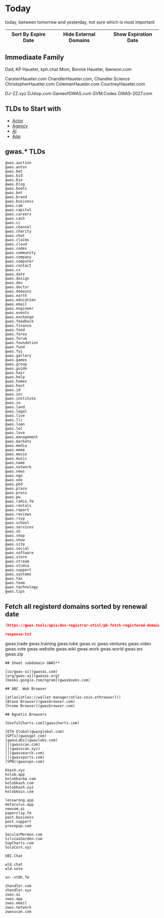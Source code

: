 # Today

today, between tomorrow and yesterday, not sure which is most important

| Sort By Expire Date | Hide External Domains | Show Expiration Date |
|---------------------|-----------------------|----------------------|

## Immediaate Family

Dad, KP Haueter, kph.chat
Mom,  Bonnie Haueter, ibeneon.com

CarstenHaueter.com
ChandlerHaueter.com, Chandler.Science
ChristopherHaueter.com
ColemanHaueter.com
CourtneyHaueter.com

DJ-ZZ.xyz
DJslop.com
GameofGWAS.com
GVM.Codes
GWAS-2027.com

## TLDs to Start with

- [Actor](gwas.actor)
- [Agency](gwas.agency)
- [AI](gwas.ai)
- [App](gwas.app)

## gwas.* TLDs
```
gwas.auction
gwas.autos
gwas.bet
gwas.bid
gwas.bio
gwas.blog
gwas.boats
gwas.bot
gwas.brand
gwas.business
gwas.cam
gwas.capital
gwas.careers
gwas.cash
gwas.cc
gwas.channel
gwas.charity
gwas.chat
gwas.claims
gwas.cloud
gwas.codes
gwas.community
gwas.company
gwas.computer
gwas.contact
gwas.cx
gwas.date
gwas.design
gwas.dev
gwas.doctor
gwas.domains
gwas.earth
gwas.education
gwas.email
gwas.engineer
gwas.events
gwas.exchange
gwas.feedback
gwas.finance
gwas.food
gwas.forex
gwas.forum
gwas.foundation
gwas.fund
gwas.fyi
gwas.gallery
gwas.games
gwas.group
gwas.guide
gwas.hair
gwas.help
gwas.homes
gwas.host
gwas.id
gwas.inc
gwas.institute
gwas.io
gwas.land
gwas.legal
gwas.live
gwas.llc
gwas.loan
gwas.lol
gwas.love
gwas.management
gwas.markets
gwas.media
gwas.meme
gwas.movie
gwas.music
gwas.name
gwas.network
gwas.news
gwas.ngo
gwas.one
gwas.phd
gwas.place
gwas.press
gwas.pw
gwas.radio.fm
gwas.rentals
gwas.report
gwas.reviews
gwas.rsvp
gwas.school
gwas.services
gwas.sh
gwas.shop
gwas.show
gwas.site
gwas.social
gwas.software
gwas.store
gwas.stream
gwas.studio
gwas.support
gwas.systems
gwas.tax
gwas.team
gwas.technology
gwas.tips
```
## Fetch all registerd domains sorted by renewal date


```json
[https://gwas.tools/apis/dns-registrar-utisl/pb-fetch-registered-domains/sort-domains-by-renewal-date.json

response-txt

```
gwas.trade
gwas.training
gwas.tube
gwas.vc
gwas.ventures
gwas.video
gwas.vote
gwas.website
gwas.wiki
gwas.work
gwas.world
gwas.ws
gwas.zip
```
## Sheet subdomain GWAS**

[co/gwas-ai](gwasai.com)
[org/gwas-ai](gwasai.org)
[books.google.com/ngram](gwasbooks.com)

## ABC  Web Browser

[atlas[atlas://wallet-manager/atlas-coin.ethrowser]()
[Brave Browser](gwasbrowser.com)
[hrome Browser](gwasbrowser.com)

## Agnetic Browsers

[UsefulCharts.com](gwascharts.com)

[ETH Global(gwasglobal.com)
[GPTs](gwasgpt.com)
[gwasLabs](gwaslabs.com)
[](gwasscan.com)
[](gwasscan.xyz)
[](gwassearch.com)
[](gwassports.com)
[VPN](gwasvpn.com)

kkash.xyz
kolob.app
kolobkarma.com
kolobkash.com
kolobkash.xyz
kolobkoin.com

lesswrong.app
metaculus.app
newsom.ai
paperclip.fm
pest.business
pest.support
provopop.com

SecularMormon.com
SilviasGarden.com
SopCharts.com
SoloCorn.xyz

UBI.Chat

wld.chat
wld.vote

xn--nt8h.fm

zhandler.com
zhandler.xyz
zwas.ai
zwas.app
zwas.email
zwas.network
zwasscan.com
```
